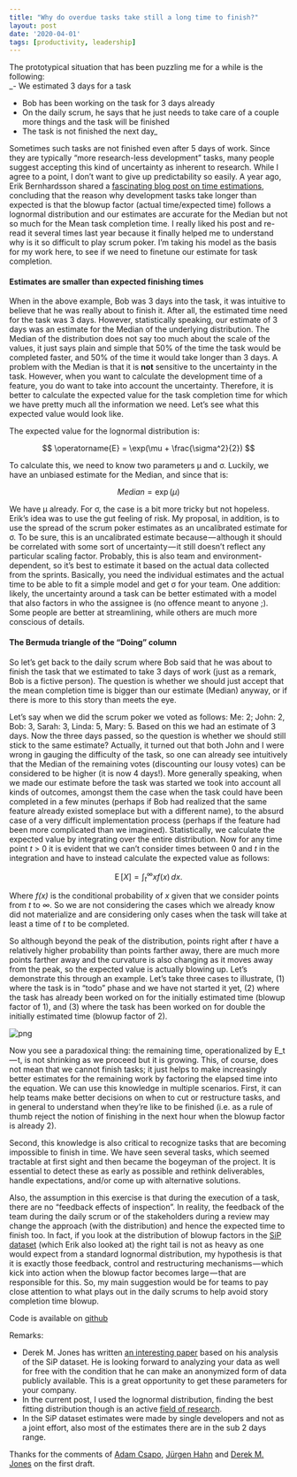 ```yaml
---
title: "Why do overdue tasks take still a long time to finish?"
layout: post
date: '2020-04-01'
tags: [productivity, leadership]
---
```


The prototypical situation that has been puzzling me for a while is the following:  
_- We estimated 3 days for a task  
- Bob has been working on the task for 3 days already  
- On the daily scrum, he says that he just needs to take care of a couple more things and the task will be finished  
- The task is not finished the next day_

Sometimes such tasks are not finished even after 5 days of work. Since they are typically “more research-less development” tasks, many people suggest accepting this kind of uncertainty as inherent to research. While I agree to a point, I don’t want to give up predictability so easily. A year ago, Erik Bernhardsson shared a [fascinating blog post on time estimations](https://erikbern.com/2019/04/15/why-software-projects-take-longer-than-you-think-a-statistical-model.html), concluding that the reason why development tasks take longer than expected is that the blowup factor (actual time/expected time) follows a lognormal distribution and our estimates are accurate for the Median but not so much for the Mean task completion time. I really liked his post and re-read it several times last year because it finally helped me to understand why is it so difficult to play scrum poker. I’m taking his model as the basis for my work here, to see if we need to finetune our estimate for task completion.

#### Estimates are smaller than expected finishing times

When in the above example, Bob was 3 days into the task, it was intuitive to believe that he was really about to finish it. After all, the estimated time need for the task was 3 days. However, statistically speaking, our estimate of 3 days was an estimate for the Median of the underlying distribution. The Median of the distribution does not say too much about the scale of the values, it just says plain and simple that 50% of the time the task would be completed faster, and 50% of the time it would take longer than 3 days. A problem with the Median is that it is **not** sensitive to the uncertainty in the task. However, when you want to calculate the development time of a feature, you do want to take into account the uncertainty. Therefore, it is better to calculate the expected value for the task completion time for which we have pretty much all the information we need. Let’s see what this expected value would look like.

The expected value for the lognormal distribution is:

$$ \operatorname{E} = \exp(\mu + \frac{\sigma^2}{2}) $$

To calculate this, we need to know two parameters μ and σ. Luckily, we have an unbiased estimate for the Median, and since that is:

$$ Median = \exp(\mu) $$

We have μ already. For σ, the case is a bit more tricky but not hopeless. Erik’s idea was to use the gut feeling of risk. My proposal, in addition, is to use the spread of the scrum poker estimates as an uncalibrated estimate for σ. To be sure, this is an uncalibrated estimate because — although it should be correlated with some sort of uncertainty — it still doesn’t reflect any particular scaling factor. Probably, this is also team and environment-dependent, so it’s best to estimate it based on the actual data collected from the sprints. Basically, you need the individual estimates and the actual time to be able to fit a simple model and get σ for your team. One addition: likely, the uncertainty around a task can be better estimated with a model that also factors in who the assignee is (no offence meant to anyone ;). Some people are better at streamlining, while others are much more conscious of details.

#### The Bermuda triangle of the “Doing” column

So let’s get back to the daily scrum where Bob said that he was about to finish the task that we estimated to take 3 days of work (just as a remark, Bob is a fictive person). The question is whether we should just accept that the mean completion time is bigger than our estimate (Median) anyway, or if there is more to this story than meets the eye.

Let’s say when we did the scrum poker we voted as follows: Me: 2; John: 2, Bob: 3, Sarah: 3, Linda: 5, Mary: 5. Based on this we had an estimate of 3 days. Now the three days passed, so the question is whether we should still stick to the same estimate? Actually, it turned out that both John and I were wrong in gauging the difficulty of the task, so one can already see intuitively that the Median of the remaining votes (discounting our lousy votes) can be considered to be higher (it is now 4 days!). More generally speaking, when we made our estimate before the task was started we took into account all kinds of outcomes, amongst them the case when the task could have been completed in a few minutes (perhaps if Bob had realized that the same feature already existed someplace but with a different name), to the absurd case of a very difficult implementation process (perhaps if the feature had been more complicated than we imagined). Statistically, we calculate the expected value by integrating over the entire distribution. Now for any time point _t_ > 0 it is evident that we can’t consider times between 0 and _t_ in the integration and have to instead calculate the expected value as follows:

$$ \operatorname{E}[X] = \int_{t}^{\infty} x f(x)\, dx. $$

Where _f(x)_ is the conditional probability of _x_ given that we consider points from _t_ to _∞_. So we are not considering the cases which we already know did not materialize and are considering only cases when the task will take at least a time of _t_ to be completed.

So although beyond the peak of the distribution, points right after _t_ have a relatively higher probability than points farther away, there are much more points farther away and the curvature is also changing as it moves away from the peak, so the expected value is actually blowing up. Let’s demonstrate this through an example. Let’s take three cases to illustrate, (1) where the task is in “todo” phase and we have not started it yet, (2) where the task has already been worked on for the initially estimated time (blowup factor of 1), and (3) where the task has been worked on for double the initially estimated time (blowup factor of 2).

![png](https://cdn-images-1.medium.com/max/1000/1*R2GEZ5OapLO0L-tZlECiMg.png)


Now you see a paradoxical thing: the remaining time, operationalized by E_t — t, is not shrinking as we proceed but it is growing. This, of course, does not mean that we cannot finish tasks; it just helps to make increasingly better estimates for the remaining work by factoring the elapsed time into the equation. We can use this knowledge in multiple scenarios. First, it can help teams make better decisions on when to cut or restructure tasks, and in general to understand when they’re like to be finished (i.e. as a rule of thumb reject the notion of finishing in the next hour when the blowup factor is already 2).

Second, this knowledge is also critical to recognize tasks that are becoming impossible to finish in time. We have seen several tasks, which seemed tractable at first sight and then became the bogeyman of the project. It is essential to detect these as early as possible and rethink deliverables, handle expectations, and/or come up with alternative solutions.

Also, the assumption in this exercise is that during the execution of a task, there are no “feedback effects of inspection”. In reality, the feedback of the team during the daily scrum or of the stakeholders during a review may change the approach (with the distribution) and hence the expected time to finish too. In fact, if you look at the distribution of blowup factors in the [SiP dataset](https://github.com/Derek-Jones/SiP_dataset) (which Erik also looked at) the right tail is not as heavy as one would expect from a standard lognormal distribution, my hypothesis is that it is exactly those feedback, control and restructuring mechanisms — which kick into action when the blowup factor becomes large — that are responsible for this. So, my main suggestion would be for teams to pay close attention to what plays out in the daily scrums to help avoid story completion time blowup.

Code is available on [github](https://github.com/agostontorok/TaskCompletionTimeEstimation)

Remarks:

-   Derek M. Jones has written  [an interesting paper](https://arxiv.org/pdf/1901.01621.pdf)  based on his analysis of the SiP dataset. He is looking forward to analyzing your data as well for free with the condition that he can make an anonymized form of data publicly available. This is a great opportunity to get these parameters for your company.
-   In the current post, I used the lognormal distribution, finding the best fitting distribution though is an active  [field of research](http://shape-of-code.coding-guidelines.com/2012/09/03/descriptive-statistics-of-some-agile-feature-characteristics/).
-   In the SiP dataset estimates were made by single developers and not as a joint effort, also most of the estimates there are in the sub 2 days range.

Thanks for the comments of  [Adam Csapo](https://scholar.google.com/citations?user=5WMeN5UAAAAJ&hl=en),  [Jürgen Hahn](https://dblp.uni-trier.de/pers/hd/h/Hahn:J=uuml=rgen_T=)  and  [Derek M. Jones](http://www.knosof.co.uk/ESEUR/)  on the first draft.

